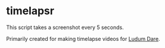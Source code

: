 # timelapsr

This script takes a screenshot every 5 seconds.

Primarily created for making timelapse videos for [Ludum Dare](http://ludumdare.com/compo).